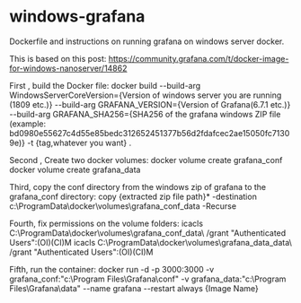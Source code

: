 # windows-grafana
Dockerfile and instructions on running grafana on windows server docker.

This is based on this post: https://community.grafana.com/t/docker-image-for-windows-nanoserver/14862


First , build the Docker file:
docker build --build-arg WindowsServerCoreVersion={Version of windows server you are running (1809 etc.)} --build-arg GRAFANA_VERSION={Version of Grafana(6.7.1 etc.)} --build-arg GRAFANA_SHA256={SHA256 of the grafana windows ZIP file (example: bd0980e55627c4d55e85bedc312652451377b56d2fdafcec2ae15050fc71309e)} -t {tag,whatever you want} .

Second , Create two docker volumes:
docker volume create grafana_conf
docker volume create grafana_data

Third, copy the conf directory from the windows zip of grafana to the grafana_conf directory:
copy {extracted zip file path}\* -destination c:\ProgramData\docker\volumes\grafana_conf\_data -Recurse

Fourth, fix permissions on the volume folders:
icacls  C:\ProgramData\docker\volumes\grafana_conf\_data\ /grant "Authenticated Users":(OI)(CI)M
icacls  C:\ProgramData\docker\volumes\grafana_data\_data\ /grant "Authenticated Users":(OI)(CI)M

Fifth, run the container:
docker run -d -p 3000:3000 -v grafana_conf:"c:\Program Files\Grafana\conf" -v grafana_data:"c:\Program Files\Grafana\data" --name grafana --restart always  {Image Name}
